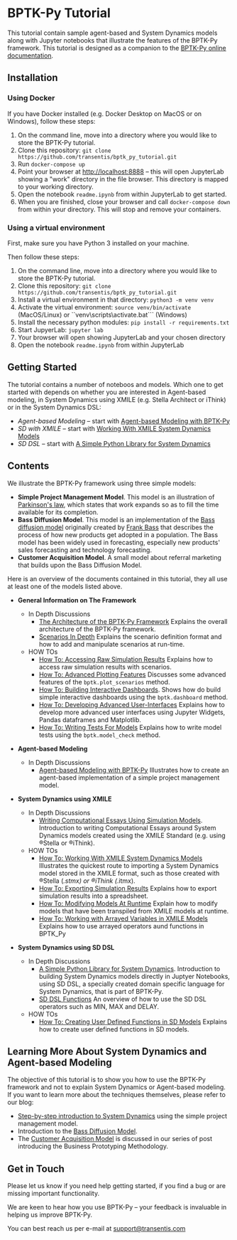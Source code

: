 # BPTK-Py Tutorial

This tutorial contain sample agent-based and System Dynamics models along with Jupyter notebooks that illustrate the features of the BPTK-Py framework. This tutorial is designed as a companion to the [BPTK-Py online documentation](http://bptk.transentis-labs.com).

## Installation

### Using Docker

If you have Docker installed (e.g. Docker Desktop on MacOS or on Windows), follow these steps:

1. On the command line, move into a directory where you would like to store the BPTK-Py tutorial. 
2. Clone this repository: ```git clone https://github.com/transentis/bptk_py_tutorial.git```
3. Run ```docker-compose up```
4. Point your browser at [http://localhost:8888](http://localhost:8888) – this will open JupyterLab showing a "work" directory in the file browser. This directory is mapped to your working directory. 
5. Open the notebook ```readme.ipynb``` from within JupyterLab to get started.
6. When you are finished, close your browser and call ```docker-compose down``` from within your directory. This will stop and remove your containers.

### Using a virtual environment

First, make sure you have Python 3 installed on your machine.

Then follow these steps:

1. On the command line, move into a directory where you would like to store the BPTK-Py tutorial. 
2. Clone this repository: ```git clone https://github.com/transentis/bptk_py_tutorial.git```
3. Install a virtual environment in that directory: ```python3 -m venv venv```
4. Activate the virtual environment: ```source venv/bin/activate``` (MacOS/Linux) or ``venv\scripts\activate.bat``` (Windows)
5. Install the necessary python modules: ```pip install -r requirements.txt```
6. Start JupyerLab: ```jupyter lab```
7. Your browser will open showing JupyterLab and your chosen directory
8. Open the notebook ```readme.ipynb``` from within JupyterLab

## Getting Started

The tutorial contains a number of noteboos and models. Which one to get started with depends on whether you are interested in Agent-based modeling, in System Dynamics using XMILE (e.g. Stella Architect or iThink) or in the System Dynamics DSL:

* _Agent-based Modeling_ – start with [Agent-based Modeling with BPTK-Py](notebooks/abm/in-depth/in_depth_agent_based_modeling.ipynb)
* _SD with XMILE_ – start with [Working With XMILE System Dynamics Models](notebooks/xmile/how-to/how_to_working_with_XMILE.ipynb)
* _SD DSL_ – start with [A Simple Python Library for System Dynamics](notebooks/sd-dsl/in-depth/in_depth_simple_python_library_sd_dsl/in_depth_simple_python_library_sd_dsl.ipynb)


## Contents

We illustrate the BPTK-Py framework using three simple models:

* __Simple Project Management Model__. This model is an illustration of [Parkinson's law](https://en.wikipedia.org/wiki/Parkinson%27s_law), which states that work expands so as to fill the time available for its completion. 
* __Bass Diffusion Model__. This model is an implementation of the [Bass diffusion model](https://en.wikipedia.org/wiki/Bass_diffusion_model) originally created by [Frank Bass](https://en.wikipedia.org/wiki/Frank_Bass) that describes the process of how new products get adopted in a population. The Bass model has been widely used in forecasting, especially new products' sales forecasting and technology forecasting.
* __Customer Acquisition Model__. A small model about referral marketing that builds upon the Bass Diffusion Model.

Here is an overview of the documents contained in this tutorial, they all use at least one of the models listed above.

* __General Information on The Framework__
    * In Depth Discussions
        * [The Architecture of the BPTK-Py Framework](notebooks/general/in-depth/in_depth_bptk_py_architecture/in_depth_bptk_py_architecture.ipynb) Explains the overall architecture of the BPTK-Py framework.
        * [Scenarios In Depth](notebooks/general/in-depth/in_depth_scenarios.ipynb) Explains the scenario definition format and how to add and manipulate scenarios at run-time.
    * HOW TOs
        * [How To: Accessing Raw Simulation Results](notebooks/general/how-to/how_to_accessing_raw_simulation_results.ipynb) Explains how to access raw simulation results with scenarios.
        * [How To: Advanced Plotting Features](notebooks/general/how-to/how_to_advanced_plotting_features.ipynb) Discusses some advanced features of the `bptk.plot_scenarios` method.
        * [How To: Building Interactive Dashboards](notebooks/general/how-to/how_to_interactive_dashboards.ipynb). Shows how do build simple interactive dashboards using the `bptk.dashboard` method.
        * [How To: Developing Advanced User-Interfaces](notebooks/general/how-to/how_to_developing_advanced_user_interfaces.ipynb) Explains how to develop more advanced user interfaces using Jupyter Widgets, Pandas dataframes and Matplotlib.
        * [How To: Writing Tests For Models](notebooks/general/how-to/how_to_writing_tests_for_models.ipynb) Explains how to write model tests using the `bptk.model_check` method.
* __Agent-based Modeling__
    * In Depth Discussions
        * [Agent-based Modeling with BPTK-Py](notebooks/abm/in-depth/in_depth_agent_based_modeling.ipynb) Illustrates how to create an agent-based implementation of a simple project management model.
* __System Dynamics using XMILE__
    * In Depth Discussions
        * [Writing Computational Essays Using Simulation Models](notebooks/xmile/in-depth/writing_computational_essays/writing_computational_essays.ipynb). Introduction to writing Computational Essays around System Dynamics models created using the XMILE Standard (e.g. using  ®Stella or ®iThink).
    * HOW TOs
        * [How To: Working With XMILE System Dynamics Models](notebooks/xmile/how-to/how_to_working_with_XMILE.ipynb) Illustrates the quickest route to importing a System Dynamics model stored in the XMILE format, such as those created with ®Stella (*.stmx) or ®iThink (*.itmx).
        * [How To: Exporting Simulation Results](notebooks/xmile/how-to/how_to_exporting_simulation_results.ipynb) Explains how to export simulation results into a spreadsheet.
        * [How To: Modifying Models At Runtime](notebooks/xmile/how-to/how_to_modifying_models_at_runtime.ipynb) Explain how to modify models that have been transpiled from XMILE models at runtime.
        * [How To: Working with Arrayed Variables in XMILE Models](notebooks/xmile/how-to/how_to_XMILE_arrays.ipynb) Explains how to use arrayed operators aund functions in BPTK_Py

* __System Dynamics using SD DSL__
    * In Depth Discussions
        * [A Simple Python Library for System Dynamics](notebooks/sd-dsl/in-depth/in_depth_simple_python_library_sd_dsl/in_depth_simple_python_library_sd_dsl.ipynb). Introduction to building System Dynamics models directly in Juptyer Notebooks, using SD DSL, a specially created domain specific language for System Dynamics, that is part of BPTK-Py.
        * [SD DSL Functions](notebooks/sd-dsl/in-depth/in_depth_sd_dsl_functions/in_depth_sd_dsl_functions.ipynb) An overview of how to use the SD DSL operators such as MIN, MAX and DELAY.
    * HOW TOs
        * [How To: Creating User Defined Functions in SD Models](notebooks/sd-dsl/how-to/how_to_sd_user_defined_functions.ipynb) Explains how to create user defined functions in SD models.
    
  
## Learning More About System Dynamics and Agent-based Modeling

The objective of this tutorial is to show you how to use the BPTK-Py framework and not to explain System Dynamics or Agent-based modeling. If you want to learn more about the techniques themselves, please refer to our blog:

* [Step-by-step introduction to System Dynamics](https://www.transentis.com/step-by-step-tutorials/introduction-to-system-dynamics/) using the simple project management model.
* Introduction to the [Bass Diffusion Model](https://www.transentis.com/causal-loop-diagramming/).
* The [Customer Acquisition Model](https://www.transentis.com/an-example-to-illustrate-the-business-prototyping-methodology) is discussed in our series of post introducing the Business Prototyping Methodology.

## Get in Touch

Please let us know if you need help getting started, if you find a bug or are missing important functionality.

We are keen to hear how you use BPTK-Py – your feedback is invaluable in helping us improve BPTK-Py.

You can best reach us per e-mail at [support@transentis.com](mailto:support@transentis.com)

